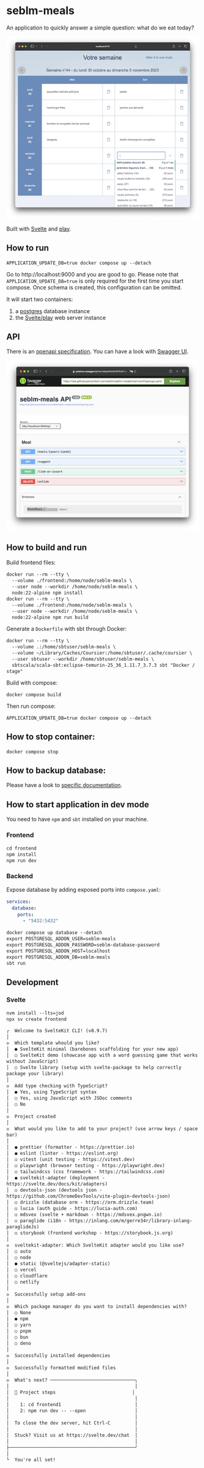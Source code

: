 # seblm-meals

An application to quickly answer a simple question: what do we eat today?

![seblm-meals screenshot](docs/screenshot.png)

Built with [Svelte] and [play].

## How to run

```shell
APPLICATION_UPDATE_DB=true docker compose up --detach
```

Go to http://localhost:9000 and you are good to go. Please note that `APPLICATION_UPDATE_DB=true` is only required for
the first time you start compose. Once schema is created, this configuration can be omitted.

It will start two containers:

1. a [postgres][docker-hub-postgres] database instance
2. the [Svelte/play][docker-hub-repository] web server instance

## API

There is an [openapi specification][openapi.yaml]. You can have a look with [Swagger UI][swagger-ui-demo].

[![Swagger UI visualization of openapi specification](docs/swagger-ui.png)][swagger-ui-demo]

## How to build and run

Build frontend files:

```shell
docker run --rm --tty \
  --volume ./frontend:/home/node/seblm-meals \
  --user node --workdir /home/node/seblm-meals \
  node:22-alpine npm install
docker run --rm --tty \
  --volume ./frontend:/home/node/seblm-meals \
  --user node --workdir /home/node/seblm-meals \
  node:22-alpine npm run build
```

Generate a `Dockerfile` with sbt through Docker:

```shell
docker run --rm --tty \
  --volume .:/home/sbtuser/seblm-meals \
  --volume ~/Library/Caches/Coursier:/home/sbtuser/.cache/coursier \
  --user sbtuser --workdir /home/sbtuser/seblm-meals \
  sbtscala/scala-sbt:eclipse-temurin-25_36_1.11.7_3.7.3 sbt "Docker / stage"
```

Build with compose:

```shell
docker compose build
```

Then run compose:

```shell
APPLICATION_UPDATE_DB=true docker compose up --detach
```

## How to stop container:

```shell
docker compose stop
```

## How to backup database:

Please have a look to [specific documentation](backup/README.md).

## How to start application in dev mode

You need to have `npm` and `sbt` installed on your machine.

### Frontend

```shell
cd frontend
npm install
npm run dev
```

### Backend

Expose database by adding exposed ports into `compose.yaml`:

```yaml
services:
  database:
    ports:
      - "5432:5432"
```

```shell
docker compose up database --detach
export POSTGRESQL_ADDON_USER=seblm-meals
export POSTGRESQL_ADDON_PASSWORD=seblm-database-password
export POSTGRESQL_ADDON_HOST=localhost
export POSTGRESQL_ADDON_DB=seblm-meals
sbt run
```

## Development

### Svelte

```shell
nvm install --lts=jod
npx sv create frontend
```

```shell
┌  Welcome to SvelteKit CLI! (v0.9.7)
│
◇  Which template whould you like?
│  ● SvelteKit minimal (barebones scaffolding for your new app)
│  ○ SvelteKit demo (showcase app with a word guessing game that works without JavaScript)
│  ○ Svelte library (setup with svelte-package to help correctly package your library)
│
◇  Add type checking with TypeScript?
│  ● Yes, using TypeScript syntax
│  ○ Yes, using JavaScript with JSDoc comments
│  ○ No
│
◇  Project created
│
◇  What would you like to add to your project? (use arrow keys / space bar)
│
│  ◼ prettier (formatter - https://prettier.io)
│  ◼ eslint (linter - https://eslint.org)
│  ◻ vitest (unit testing - https://vitest.dev)
│  ◻ playwright (browser testing - https://playwright.dev)
│  ◻ tailwindcss (css framework - https://tailwindcss.com)
│  ◼ sveltekit-adapter (deployment - https://svelte.dev/docs/kit/adapters)
│  ◻ devtools-json (devtools json - https://github.com/ChromeDevTools/vite-plugin-devtools-json)
│  ◻ drizzle (database orm - https://orm.drizzle.team)
│  ◻ lucia (auth guide - https://lucia-auth.com)
│  ◻ mdsvex (svelte + markdown - https://mdsvex.pngwn.io)
│  ◻ paraglide (i18n - https://inlang.com/m/gerre34r/library-inlang-paraglideJs)
│  ◻ storybook (frontend workshop - https://storybook.js.org)
│
◇  sveltekit-adapter: Which SvelteKit adapter would you like use?
│  ○ auto
│  ○ node
│  ● static (@sveltejs/adapter-static)
│  ○ vercel
│  ○ cloudflare
│  ○ netlify
│
◇  Successfully setup add-ons
│
◇  Which package manager do you want to install dependencies with?
│  ○ None
│  ● npm
│  ○ yarn
│  ○ pnpm
│  ○ bun
│  ○ deno
│
◇  Successfully installed dependencies
│
◇  Successfully formatted modified files
│
◇  What's next? ───────────────────────────────╮
│                                              │
│  📁 Project steps                            │
│                                              │
│    1: cd frontend1                           │
│    2: npm run dev -- --open                  │
│                                              │
│  To close the dev server, hit Ctrl-C         │
│                                              │
│  Stuck? Visit us at https://svelte.dev/chat  │
│                                              │
├──────────────────────────────────────────────╯
│
└  You're all set!
```

[docker-hub-postgres]: https://hub.docker.com/_/postgres
[docker-hub-repository]: https://hub.docker.com/r/seblm/seblm-meals
[openapi.yaml]: conf/openapi.yaml
[play]: https://www.playframework.com
[Svelte]: https://svelte.dev
[swagger-ui-demo]: https://petstore.swagger.io/?url=https%3A%2F%2Fraw.githubusercontent.com%2Fseblm%2Fseblm-meals%2Fmain%2Fconf%2Fopenapi.yaml
